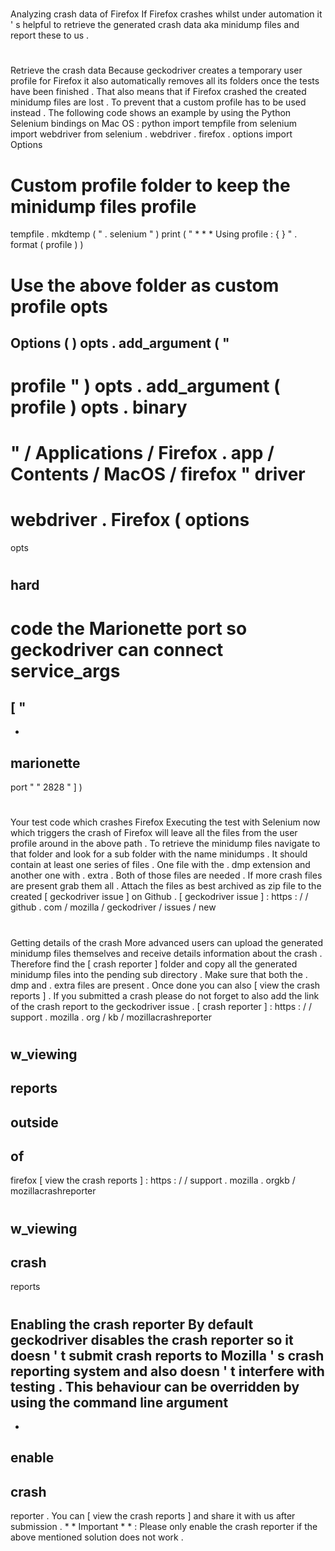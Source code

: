 #
Analyzing
crash
data
of
Firefox
If
Firefox
crashes
whilst
under
automation
it
'
s
helpful
to
retrieve
the
generated
crash
data
aka
minidump
files
and
report
these
to
us
.
#
#
Retrieve
the
crash
data
Because
geckodriver
creates
a
temporary
user
profile
for
Firefox
it
also
automatically
removes
all
its
folders
once
the
tests
have
been
finished
.
That
also
means
that
if
Firefox
crashed
the
created
minidump
files
are
lost
.
To
prevent
that
a
custom
profile
has
to
be
used
instead
.
The
following
code
shows
an
example
by
using
the
Python
Selenium
bindings
on
Mac
OS
:
python
import
tempfile
from
selenium
import
webdriver
from
selenium
.
webdriver
.
firefox
.
options
import
Options
#
Custom
profile
folder
to
keep
the
minidump
files
profile
=
tempfile
.
mkdtemp
(
"
.
selenium
"
)
print
(
"
*
*
*
Using
profile
:
{
}
"
.
format
(
profile
)
)
#
Use
the
above
folder
as
custom
profile
opts
=
Options
(
)
opts
.
add_argument
(
"
-
profile
"
)
opts
.
add_argument
(
profile
)
opts
.
binary
=
"
/
Applications
/
Firefox
.
app
/
Contents
/
MacOS
/
firefox
"
driver
=
webdriver
.
Firefox
(
options
=
opts
#
hard
-
code
the
Marionette
port
so
geckodriver
can
connect
service_args
=
[
"
-
-
marionette
-
port
"
"
2828
"
]
)
#
Your
test
code
which
crashes
Firefox
Executing
the
test
with
Selenium
now
which
triggers
the
crash
of
Firefox
will
leave
all
the
files
from
the
user
profile
around
in
the
above
path
.
To
retrieve
the
minidump
files
navigate
to
that
folder
and
look
for
a
sub
folder
with
the
name
minidumps
.
It
should
contain
at
least
one
series
of
files
.
One
file
with
the
.
dmp
extension
and
another
one
with
.
extra
.
Both
of
those
files
are
needed
.
If
more
crash
files
are
present
grab
them
all
.
Attach
the
files
as
best
archived
as
zip
file
to
the
created
[
geckodriver
issue
]
on
Github
.
[
geckodriver
issue
]
:
https
:
/
/
github
.
com
/
mozilla
/
geckodriver
/
issues
/
new
#
#
Getting
details
of
the
crash
More
advanced
users
can
upload
the
generated
minidump
files
themselves
and
receive
details
information
about
the
crash
.
Therefore
find
the
[
crash
reporter
]
folder
and
copy
all
the
generated
minidump
files
into
the
pending
sub
directory
.
Make
sure
that
both
the
.
dmp
and
.
extra
files
are
present
.
Once
done
you
can
also
[
view
the
crash
reports
]
.
If
you
submitted
a
crash
please
do
not
forget
to
also
add
the
link
of
the
crash
report
to
the
geckodriver
issue
.
[
crash
reporter
]
:
https
:
/
/
support
.
mozilla
.
org
/
kb
/
mozillacrashreporter
#
w_viewing
-
reports
-
outside
-
of
-
firefox
[
view
the
crash
reports
]
:
https
:
/
/
support
.
mozilla
.
orgkb
/
mozillacrashreporter
#
w_viewing
-
crash
-
reports
#
#
Enabling
the
crash
reporter
By
default
geckodriver
disables
the
crash
reporter
so
it
doesn
'
t
submit
crash
reports
to
Mozilla
'
s
crash
reporting
system
and
also
doesn
'
t
interfere
with
testing
.
This
behaviour
can
be
overridden
by
using
the
command
line
argument
-
-
enable
-
crash
-
reporter
.
You
can
[
view
the
crash
reports
]
and
share
it
with
us
after
submission
.
*
*
Important
*
*
:
Please
only
enable
the
crash
reporter
if
the
above
mentioned
solution
does
not
work
.
